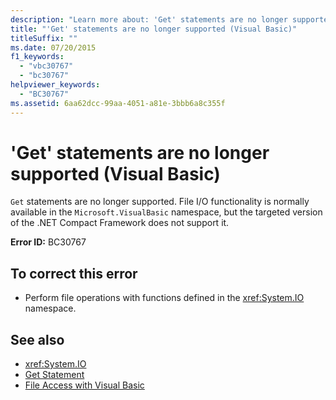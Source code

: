 ```yaml
---
description: "Learn more about: 'Get' statements are no longer supported (Visual Basic)"
title: "'Get' statements are no longer supported (Visual Basic)"
titleSuffix: ""
ms.date: 07/20/2015
f1_keywords: 
  - "vbc30767"
  - "bc30767"
helpviewer_keywords: 
  - "BC30767"
ms.assetid: 6aa62dcc-99aa-4051-a81e-3bbb6a8c355f
---
```

# 'Get' statements are no longer supported (Visual Basic)

`Get` statements are no longer supported. File I/O functionality is normally available in the `Microsoft.VisualBasic` namespace, but the targeted version of the .NET Compact Framework does not support it.  
  
 **Error ID:** BC30767  
  
## To correct this error  
  
- Perform file operations with functions defined in the <xref:System.IO> namespace.  
  
## See also

- <xref:System.IO>
- [Get Statement](../language-reference/statements/get-statement.md)
- [File Access with Visual Basic](../developing-apps/programming/drives-directories-files/file-access.md)
